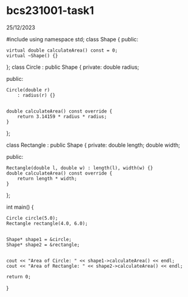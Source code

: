 # bcs231001-task1
25/12/2023

#include <iostream>
using namespace std;
class Shape {
public:
    
    virtual double calculateArea() const = 0;
    virtual ~Shape() {}
};
class Circle : public Shape {
private:
    double radius;

public:
    
    Circle(double r)
        : radius(r) {}

    
    double calculateArea() const override {
        return 3.14159 * radius * radius;
    }
};


class Rectangle : public Shape {
private:
    double length;
    double width;

public:

    Rectangle(double l, double w) : length(l), width(w) {}
    double calculateArea() const override {
        return length * width;
    }
};

int main() {
    
    Circle circle(5.0);
    Rectangle rectangle(4.0, 6.0);

    
    Shape* shape1 = &circle;
    Shape* shape2 = &rectangle;

    
    cout << "Area of Circle: " << shape1->calculateArea() << endl;
    cout << "Area of Rectangle: " << shape2->calculateArea() << endl;

    return 0;
}
